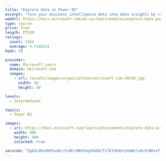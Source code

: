 ```yaml
---
title: "Explore data in Power BI"
excerpt: "Turn your business intelligence data into data insights by creating and configuring Power BI dashboards."
webUrl: https://docs.microsoft.com/en-us/learn/modules/explore-data-power-bi/
type: course
price: Free
length: PT53M
ratings:
  count: 3364
  average: 4.7146254
heat: 56

provider:
  name: Microsoft Learn
  domain: microsoft.com
  images:
    - url: /assets/images/organizations/microsoft.com-50x50.jpg
      width: 50
      height: 50

levels:
  - Intermediate

topics:
  - Power BI

images:
  - url: https://docs.microsoft.com/learn/achievements/explore-data-with-power-bi-desktop-social.png
    width: 800
    height: 400
    isCached: true

secured: "3gA3L08xVbRfwnQ//CvBCrHNVtkqiRGQkCTi7KlhKXU+y9qNnlxOch+BDs+F1nLLy5HRLQEsO1wNRtl04qPorzsfPKLFHFhc6264wy3cVthFB9QY+jq/BGt7pwOS4bU4sIFCvDXACoPa256XpBDlPUvOnwwbMPczw3jBO/qnPf39cHXwjoFFsVnrET45H1TMLWzABA1CzkSVU8weIJ4yCIriHEIB64RBvvcSBDNfK2d3sS6hAv6GghTc4JvVhj+bkupzy88Y7f4om4SrMLGJYZGnk59HPYXK6QsraFFvtH5T1OVrRbw+8OmyUYQkZHgmB0qDwwbj5BRi6HzlrgiCeCjUqFoi6PXJid0Hv1oUjjbkh25IcEoYxUkdYNGJFjwv8tPMEY33weJUsyhsLk5uHLIIeDPYqSGHaNDObQdQqaM=;mvui59m+M9/0j4guloePFg=="
---
```


